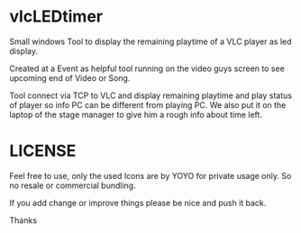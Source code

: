 # vlcLEDtimer
Small windows Tool to display the remaining playtime of a VLC player as led display.

Created at a Event as helpful tool running on the video guys screen to see upcoming end of Video or Song.

Tool connect via TCP to VLC and display remaining playtime and play status of player so info PC can be different from playing PC. We also put it on the laptop of the stage manager to give him a rough info about time left.

# LICENSE
Feel free to use, only the used Icons are by YOYO for private usage only. So no resale or commercial bundling.

If you add change or improve things please be nice and push it back.

Thanks
